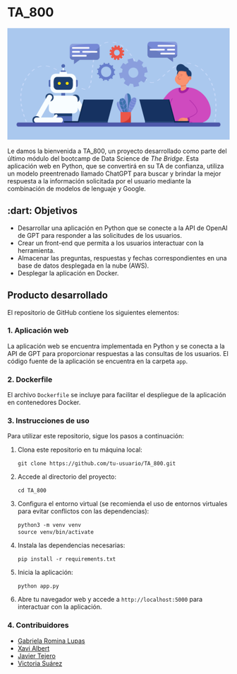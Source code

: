 # TA_800

![Imagen de portada](images/Portada.jpg)


Le damos la bienvenida a TA_800, un proyecto desarrollado como parte del último módulo del bootcamp de Data Science de *The Bridge*. Esta aplicación web en Python, que se convertirá en su TA de confianza, utiliza un modelo preentrenado llamado ChatGPT para buscar y brindar la mejor respuesta a la información solicitada por el usuario mediante la combinación de modelos de lenguaje y Google.

<h2 id="Objetivos"> :dart: Objetivos</h2>

- Desarrollar una aplicación en Python que se conecte a la API de OpenAI de GPT para responder a las solicitudes de los usuarios.
- Crear un front-end que permita a los usuarios interactuar con la herramienta.
- Almacenar las preguntas, respuestas y fechas correspondientes en una base de datos desplegada en la nube (AWS).
- Desplegar la aplicación en Docker.

## Producto desarrollado

El repositorio de GitHub contiene los siguientes elementos:

### 1. Aplicación web

La aplicación web se encuentra implementada en Python y se conecta a la API de GPT para proporcionar respuestas a las consultas de los usuarios. El código fuente de la aplicación se encuentra en la carpeta `app`.

### 2. Dockerfile

El archivo `Dockerfile` se incluye para facilitar el despliegue de la aplicación en contenedores Docker.

### 3. Instrucciones de uso

Para utilizar este repositorio, sigue los pasos a continuación:

1. Clona este repositorio en tu máquina local:

   ```shell
   git clone https://github.com/tu-usuario/TA_800.git
   ```

2. Accede al directorio del proyecto:

   ```shell
   cd TA_800
   ```

3. Configura el entorno virtual (se recomienda el uso de entornos virtuales para evitar conflictos con las dependencias):

   ```shell
   python3 -m venv venv
   source venv/bin/activate
   ```

4. Instala las dependencias necesarias:

   ```shell
   pip install -r requirements.txt
   ```

5. Inicia la aplicación:

   ```shell
   python app.py
   ```

6. Abre tu navegador web y accede a `http://localhost:5000` para interactuar con la aplicación.

### 4. Contribuidores

-   [Gabriela Romina Lupas](https://github.com/GabrielaRomina) 
-   [Xavi Albert](https://github.com/XaviAlbert) 
-   [Javier Tejero](https://github.com/javiertejero1) 
-   [Victoria Suárez](https://github.com/Vihelmet) 